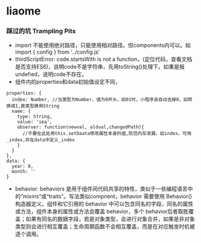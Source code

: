# liaome


### 踩过的坑 Trampling Pits

* import 不能使用绝对路径，只能使用相对路径。但components内可以。如import { config } from '../config.js'
* thirdScriptError: code.startsWith is not a function，(定位代码，查看文档是否支持ES6)，说明code不是字符串，先用toString()处理下。如果是报undefied，说明code不存在。
* 组件内的properties和data初始值设定不同，
```
properties: {
  index: Number, //当类型为Number，值为0开头，如01时，小程序会自动去掉0，如转换成1,故类型换用String
  name: {
    type: String,
    value: 'sea',
    observer: function(newval, oldval,changedPath){
      //不要在此处用this.setDaata修改属性本身的值,防范内存泄漏，如index，可用_index,并在data中定义_index
    }
  }
}, 
data: {
  year: 0,
  month: ''
}
```
* behavior: behaviors 是用于组件间代码共享的特性，类似于一些编程语言中的“mixins”或“traits”。写法类似compnent，behavior 需要使用 Behavior() 构造器定义。组件和它引用的 behavior 中可以包含同名的字段，同名的属性或方法，组件本身的属性或方法会覆盖 behavior，多个 behavior后者取胜覆盖；如果有同名的数据字段，若是对象类型，会进行对象合并，如果是非对象类型则会进行相互覆盖；生命周期函数不会相互覆盖，而是在对应触发时机被逐个调用。




